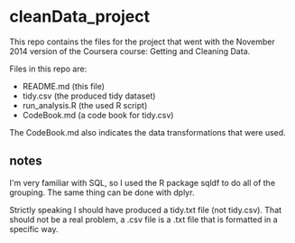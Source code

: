 cleanData_project
=================

This repo contains the files for the project that went with the November 2014 version of the Coursera course:  Getting and Cleaning Data.

Files in this repo are:

- README.md  (this file)
- tidy.csv (the produced tidy dataset)
- run_analysis.R (the used R script)
- CodeBook.md (a code book for tidy.csv)

The CodeBook.md also indicates the data transformations that were used.

## notes

I'm very familiar with SQL, so I used the R package sqldf to do all of the grouping. The same thing can be done with dplyr.

Strictly speaking I should have produced a tidy.txt file (not tidy.csv). That should not be a real problem, a .csv file is a .txt file that is formatted in a specific way.